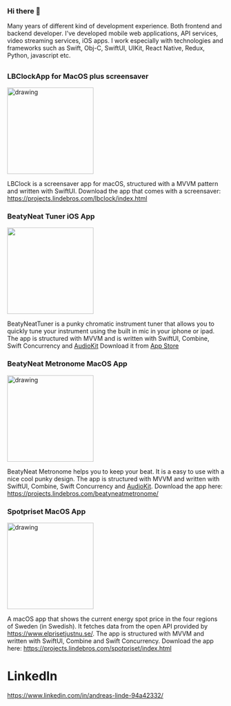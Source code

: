 ### Hi there 👋
Many years of different kind of development experience. Both frontend and backend developer. I've developed mobile web applications, API services, video streaming services, iOS apps. I work especially with technologies and frameworks such as Swift, Obj-C, SwiftUI, UIKit, React Native, Redux, Python, javascript etc. 

##
### LBClockApp for MacOS plus screensaver
<a href="https://projects.lindebros.com/lbclock/index.html" target="_blank">
<img src="https://projects.lindebros.com/lbclock/screenshot.png" alt="drawing" style="width:200px;"/>
</a>

LBClock is a screensaver app for macOS, structured with a MVVM pattern and written with SwiftUI. Download the app that comes with a screensaver: https://projects.lindebros.com/lbclock/index.html

### BeatyNeat Tuner iOS App
<a href="https://apps.apple.com/se/app/beatyneattuner/id6470951462" target="_blank">
<img src="https://media.licdn.com/dms/image/sync/D4E27AQEOZ-nLm6k9-g/articleshare-shrink_800/0/1700124884544?e=1701856800&v=beta&t=C1C865IVcjpx5LKvRXKdN4QOQLuFDeK2kSZ4L4RuwM8" style="width:200px;"/>
</a>

BeatyNeatTuner is a punky chromatic instrument tuner that allows you to quickly tune your instrument using the built in mic in your iphone or ipad. The app is structured with MVVM and is written with SwiftUI, Combine, Swift Concurrency and [AudioKit](https://github.com/AudioKit/AudioKit)
Download it from [App Store](https://apps.apple.com/se/app/beatyneattuner/id6470951462)

### BeatyNeat Metronome MacOS App
<a href="https://projects.lindebros.com/beatyneatmetronome/" target="_blank">
<img src="https://projects.lindebros.com/beatyneatmetronome/BNM_screenshot.png" alt="drawing" style="width:200px;"/>
</a>

BeatyNeat Metronome helps you to keep your beat. It is a easy to use with a nice cool punky design. The app is structured with MVVM and written with SwiftUI, Combine, Swift Concurrency and [AudioKit](https://github.com/AudioKit/AudioKit). Download the app here: https://projects.lindebros.com/beatyneatmetronome/

### Spotpriset MacOS App
<a href="https://projects.lindebros.com/spotpriset/index.html" target="_blank">
<img src="https://projects.lindebros.com/spotpriset/screenshot.png" alt="drawing" style="width:200px;"/>
</a>

A macOS app that shows the current energy spot price in the four regions of Sweden (in Swedish). It fetches data from the open API provided by  https://www.elprisetjustnu.se/. The app is structured with MVVM and written with SwiftUI, Combine and Swift Concurrency.
Download the app here: https://projects.lindebros.com/spotpriset/index.html

# LinkedIn
https://www.linkedin.com/in/andreas-linde-94a42332/
<!--
**andylindebros/andylindebros** is a ✨ _special_ ✨ repository because its `README.md` (this file) appears on your GitHub profile.

Here are some ideas to get you started:

- 🔭 I’m currently working on ...
- 🌱 I’m currently learning ...
- 👯 I’m looking to collaborate on ...
- 🤔 I’m looking for help with ...
- 💬 Ask me about ...
- 📫 How to reach me: ...
- 😄 Pronouns: ...
- ⚡ Fun fact: ...
-->
